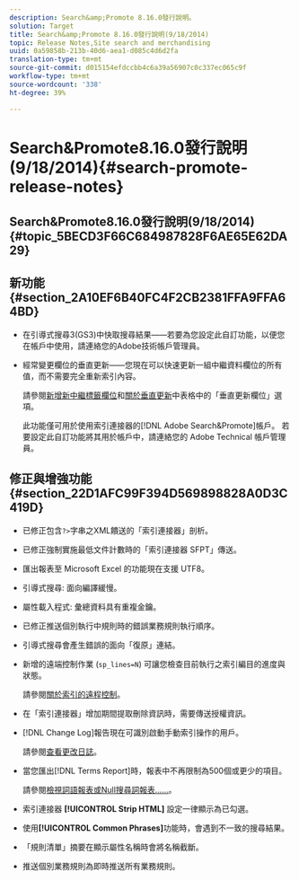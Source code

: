 ```yaml
---
description: Search&amp;Promote 8.16.0發行說明。
solution: Target
title: Search&amp;Promote 8.16.0發行說明(9/18/2014)
topic: Release Notes,Site search and merchandising
uuid: 0a59858b-213b-40d6-aea1-d085c4d6d2fa
translation-type: tm+mt
source-git-commit: d015154efdccbb4c6a39a56907c0c337ec065c9f
workflow-type: tm+mt
source-wordcount: '338'
ht-degree: 39%

---
```



# Search&amp;Promote8.16.0發行說明(9/18/2014){#search-promote-release-notes}

## Search&amp;Promote8.16.0發行說明(9/18/2014){#topic_5BECD3F66C684987828F6AE65E62DA29}

## 新功能{#section_2A10EF6B40FC4F2CB2381FFA9FFA64BD}

* 在引導式搜尋3(GS3)中快取搜尋結果——若要為您設定此自訂功能，以便您在帳戶中使用，請連絡您的Adobe技術帳戶管理員。
* 經常變更欄位的垂直更新——您現在可以快速更新一組中繼資料欄位的所有值，而不需要完全重新索引內容。

   請參閱[新增新中繼標籤欄位](../c-about-settings-menu/c-about-metadata-menu.md#task_6DF188C0FC7F4831A4444CA9AFA615E5)和[關於垂直更新](../c-about-index-menu/c-about-vertical-updates.md#concept_E65A70C9C2E04804BF24FBE1B3CAD899)中表格中的「垂直更新欄位」選項。

   此功能僅可用於使用索引連接器的[!DNL Adobe Search&Promote]帳戶。 若要設定此自訂功能將其用於帳戶中，請連絡您的 Adobe Technical 帳戶管理員。

## 修正與增強功能{#section_22D1AFC99F394D569898828A0D3C419D}

* 已修正包含`?>`字串之XML饋送的「索引連接器」剖析。
* 已修正強制實施最低文件計數時的「索引連接器 SFPT」傳送。
* 匯出報表至 Microsoft Excel 的功能現在支援 UTF8。
* 引導式搜尋: 面向編譯緩慢。
* 屬性載入程式: 彙總資料具有重複金鑰。
* 已修正推送個別執行中規則時的錯誤業務規則執行順序。
* 引導式搜尋會產生錯誤的面向「復原」連結。
* 新增的遠端控制作業 (`sp_lines=N`) 可讓您檢查目前執行之索引編目的進度與狀態。

   請參閱[關於索引的遠程控制](../c-about-index-menu/c-about-remote-control-for-indexing.md#concept_C79B322190E84106A434E5C6D4A4118F)。

* 在「索引連接器」增加期間提取刪除資訊時，需要傳送授權資訊。
* [!DNL Change Log]報告現在可識別啟動手動索引操作的用戶。

   請參閱[查看更改日誌](../c-about-reports-menu/c-about-reports-menu.md#task_166F1156719F4B3D834BEA8E249C8057)。

* 當您匯出[!DNL Terms Report]時，報表中不再限制為500個或更少的項目。

   請參閱[檢視詞語報表或Null搜尋詞報表……](../c-about-reports-menu/c-about-reports-menu.md#task_53B7ED1582DD4B0E8376546A7AFC789A)。

* 索引連接器 **[!UICONTROL Strip HTML]** 設定一律顯示為已勾選。
* 使用&#x200B;**[!UICONTROL Common Phrases]**&#x200B;功能時，會遇到不一致的搜尋結果。
* 「規則清單」摘要在顯示屬性名稱時會將名稱截斷。
* 推送個別業務規則為即時推送所有業務規則。

